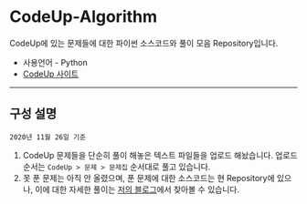 # CodeUp-Algorithm
CodeUp에 있는 문제들에 대한 파이썬 소스코드와 풀이 모음 Repository입니다.

* 사용언어 - Python
* [CodeUp 사이트](https://codeup.kr/index.php)  

---  

## 구성 설명
`2020년 11월 26일 기준`
1. CodeUp 문제들을 단순히 풀이 해놓은 텍스트 파일들을 업로드 해놨습니다. 업로드 순서는 `CodeUp > 문제 > 문제집` 순서대로 풀고 있습니다.
1. 못 푼 문제는 아직 안 올렸으며, 푼 문제에 대한 소스코드는 현 Repository에 있으나, 이에 대한 자세한 풀이는 [저의 블로그](https://hwan-hobby.tistory.com/)에서 찾아볼 수 있습니다.
